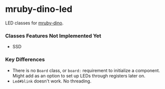 # mruby-dino-led

LED classes for [mruby-dino](https://github.com/dino-rb).

### Classes Features Not Implemented Yet

* SSD

### Key Differences

* There is no `Board` class, or `board:` requirement to initialize a component. Might add as an option to set up LEDs through registers later on.
* `Led#blink` doesn't work. No threading.
